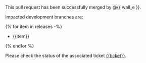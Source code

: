 This pull request has been successfully merged by @{{ wall_e }}.

Impacted development branches are:

{% for item in releases -%}
* {{item}}

{% endfor %}

Please check the status of the associated ticket [{{ticket}}](https://scality.atlassian.net/browse/{{ticket}}).
